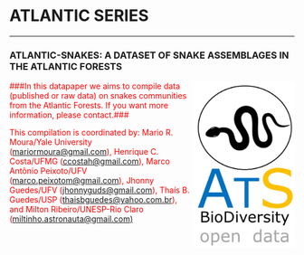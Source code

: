 # ATLANTIC SERIES
--------------------------------------------------------
### **ATLANTIC-SNAKES: A DATASET OF SNAKE ASSEMBLAGES IN THE  ATLANTIC FORESTS**

<font color="red"><img align="right" width="180" src="ats_v02_snakes1.jpg">

###In this datapaper we aims to compile data (published or raw data) on snakes communities from the Atlantic Forests. If you want more information, please contact.###

This compilation is coordinated by: Mario R. Moura/Yale University ([mariormoura@gmail.com](mailto:mariormoura@gmail.com)), Henrique C. Costa/UFMG ([ccostah@gmail.com](mailto:ccostah@gmail.com)), Marco Antônio Peixoto/UFV ([marco.peixotom@gmail.com](mailto:marco.peixotom@gmail.com)), Jhonny Guedes/UFV ([jhonnyguds@gmail.com](mailto:jhonnyguds@gmail.com)), Thaís B. Guedes/USP ([thaisbguedes@yahoo.com.br](mailto:thaisbguedes@yahoo.com.br)), and Milton Ribeiro/UNESP-Rio Claro ([miltinho.astronauta@gmail.com)](mailto:miltinho.astronauta@gmail.com)




